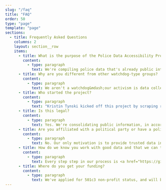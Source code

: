 ```yaml
---
slug: "/faq"
title: "FAQ"
order: 50
type: "page"
template: "page"
sections:
  - title: Frequently Asked Questions
    columns: 2
    layout: section__row
    items:
      - title: What is the purpose of the Police Data Accessibility Project a.k.a. PDAP?
        content:
          - type: paragraph
            text: We're compiling police data that's already public into a unified, accessible resource.
      - title: Why are you different from other watchdog-type groups?
        content:
          - type: paragraph
            text: We aren't a watchdog&mdash;our activism is data collection, not analysis or research.
      - title: Who started the project?
        content:
          - type: paragraph
            text: "Kristin Tynski kicked off this project by scraping records from her own community. Our community gained momentum on Reddit."
      - title: Is this legal?
        content:
          - type: paragraph
            text: Yes. We're consolidating public information, in accordance with <a href="https://docs.google.com/document/d/1gjnH0S18iBI20K1pfs4M3wuMqcLE_ZSgt71ITUY2Fbk/edit">established legal precedents</a>.
      - title: Are you affiliated with a political party or have a political agenda?
        content:
          - type: paragraph
            text: No. Our only motivation is to provide trusted data in an age of disinformation.
      - title: How do we know you work with good data and that we can trust you?
        content:
          - type: paragraph
            text: Every step step in our process is <a href="https://github.com/Police-Data-Accessibility-Project">accessible and transparent</a> for anyone curious in our procedure for procuring data.
      - title: Where do you get your funding?
        content:
          - type: paragraph
            text: We've applied for 501c3 non-profit status, and will be accepting donations soon.
---
```

